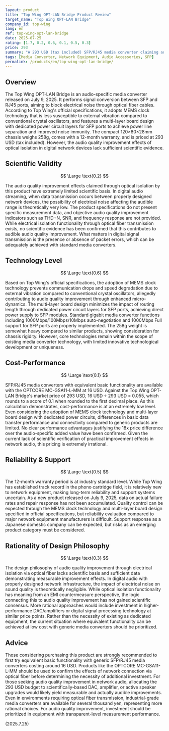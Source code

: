 ```yaml
---
layout: product
title: "Top Wing OPT-LAN Bridge Product Review"
target_name: "Top Wing OPT-LAN Bridge"
company_id: top-wing
lang: en
ref: top-wing-opt-lan-bridge
date: 2025-07-25
rating: [1.7, 0.2, 0.6, 0.1, 0.5, 0.3]
price: 293
summary: "A 293 USD (tax included) SFP/RJ45 media converter claiming audio-specific design. While basic functionality is equivalent to generic products costing 16 USD, it claims audio quality improvement effects with insufficient scientific basis."
tags: [Media Converter, Network Equipment, Audio Accessories, SFP]
permalink: /products/en/top-wing-opt-lan-bridge/
---
```


## Overview

The Top Wing OPT-LAN Bridge is an audio-specific media converter released on July 9, 2025. It performs signal conversion between SFP and RJ45 ports, aiming to block electrical noise through optical fiber cables. According to Top Wing's official specifications, it adopts MEMS clock technology that is less susceptible to external vibration compared to conventional crystal oscillators, and features a multi-layer board design with dedicated power circuit layers for SFP ports to achieve power line separation and improved noise immunity. The compact 120×80×28mm chassis weighs 258g, comes with a 12-month warranty, and is priced at 293 USD (tax included). However, the audio quality improvement effects of optical isolation in digital network devices lack sufficient scientific evidence.

## Scientific Validity

$$ \Large \text{0.2} $$

The audio quality improvement effects claimed through optical isolation by this product have extremely limited scientific basis. In digital audio streaming, when data transmission occurs between properly designed network devices, the possibility of electrical noise affecting the audible range is theoretically very low. The product specifications do not present specific measurement data, and objective audio quality improvement indicators such as THD+N, SNR, and frequency response are not provided. While electrical isolation functionality through optical fiber transmission exists, no scientific evidence has been confirmed that this contributes to audible audio quality improvement. What matters in digital signal transmission is the presence or absence of packet errors, which can be adequately achieved with standard media converters.

## Technology Level

$$ \Large \text{0.6} $$

Based on Top Wing's official specifications, the adoption of MEMS clock technology prevents communication drops and speed degradation due to external vibration compared to conventional crystal oscillators, allegedly contributing to audio quality improvement through enhanced micro-dynamics. The multi-layer board design minimizes the impact of routing length through dedicated power circuit layers for SFP ports, achieving direct power supply to SFP modules. Standard gigabit media converter functions including 1000Mbps/100Mbps/10Mbps auto-negotiation and 1000Mbps Full support for SFP ports are properly implemented. The 258g weight is somewhat heavy compared to similar products, showing consideration for chassis rigidity. However, core technologies remain within the scope of existing media converter technology, with limited innovative technological development or uniqueness.

## Cost-Performance

$$ \Large \text{0.1} $$

SFP/RJ45 media converters with equivalent basic functionality are available with the OPTCORE MC-GSA11-L-MM at 16 USD. Against the Top Wing OPT-LAN Bridge's market price of 293 USD, 16 USD ÷ 293 USD = 0.055, which rounds to a score of 0.1 when rounded to the first decimal place. As this calculation demonstrates, cost-performance is at an extremely low level. Even considering the adoption of MEMS clock technology and multi-layer board design with dedicated power circuits, differences in basic data transfer performance and connectivity compared to generic products are limited. No clear performance advantages justifying the 18x price difference over the audio-specific added value have been confirmed. Given the current lack of scientific verification of practical improvement effects in network audio, this pricing is extremely irrational.

## Reliability & Support

$$ \Large \text{0.5} $$

The 12-month warranty period is at industry standard level. While Top Wing has established track record in the phono cartridge field, it is relatively new to network equipment, making long-term reliability and support systems uncertain. As a new product released on July 9, 2025, data on actual failure rates and repair response has not been accumulated. Quality control can be expected through the MEMS clock technology and multi-layer board design specified in official specifications, but reliability evaluation compared to major network equipment manufacturers is difficult. Support response as a Japanese domestic company can be expected, but risks as an emerging product category must be considered.

## Rationality of Design Philosophy

$$ \Large \text{0.3} $$

The design philosophy of audio quality improvement through electrical isolation via optical fiber lacks scientific basis and sufficient data demonstrating measurable improvement effects. In digital audio with properly designed network infrastructure, the impact of electrical noise on sound quality is theoretically negligible. While optical isolation functionality has meaning from an EMI countermeasure perspective, the logic connecting this to audio quality improvement has not gained scientific consensus. More rational approaches would include investment in higher-performance DAC/amplifiers or digital signal processing technology at similar price points. Rather than the necessity of existing as dedicated equipment, the current situation where equivalent functionality can be achieved at low cost with generic media converters should be prioritized.

## Advice

Those considering purchasing this product are strongly recommended to first try equivalent basic functionality with generic SFP/RJ45 media converters costing around 16 USD. Products like the OPTCORE MC-GSA11-L-MM should be used to confirm the effects of network connection via optical fiber before determining the necessity of additional investment. For those seeking audio quality improvement in network audio, allocating the 293 USD budget to scientifically-based DAC, amplifier, or active speaker upgrades would likely yield measurable and actually audible improvements. Even in environments requiring optical fiber transmission, industrial-grade media converters are available for several thousand yen, representing more rational choices. For audio quality improvement, investment should be prioritized in equipment with transparent-level measurement performance.

(2025.7.25)